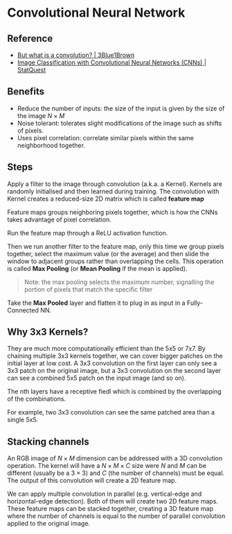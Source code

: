 # Convolutional Neural Network

## Reference
- [But what is a convolution? | 3Blue1Brown](https://www.youtube.com/watch?v=KuXjwB4LzSA)
- [Image Classification with Convolutional Neural Networks (CNNs) | StatQuest](https://www.youtube.com/watch?v=HGwBXDKFk9I)

## Benefits
- Reduce the number of inputs: the size of the input is given by the size of the image $N \times M$
- Noise tolerant: tolerates slight modifications of the image such as shifts of pixels.
- Uses pixel correlation: correlate similar pixels within the same neighborhood together.

## Steps
Apply a filter to the image through convolution (a.k.a. a Kernel). Kernels are randomly initialised and then learned during training. The convolution with Kernel creates a reduced-size 2D matrix which is called **feature map**

Feature maps groups neighboring pixels together, which is how the CNNs takes advantage of pixel correlation.

Run the feature map through a ReLU activation function.

Then we run another filter to the feature map, only this time we group pixels together, select the maximum value (or the average) and then slide the window to adjacent groups rather than overlapping the cells. This operation is called **Max Pooling** (or **Mean Pooling** if the mean is applied).

> Note: the max pooling selects the maximum number, signalling the portion of pixels that match the specific filter

Take the **Max Pooled** layer and flatten it to plug in as input in a Fully-Connected NN.

## Why 3x3 Kernels?

They are much more computationally efficient than the 5x5 or 7x7. By chaining multiple 3x3 kernels together, we can cover bigger patches on the initial layer at low cost. A 3x3 convolution on the first layer can only see a 3x3 patch on the original image, but a 3x3 convolution on the second layer can see a combined 5x5 patch on the input image (and so on).

The nth layers have a receptive fiedl which is combined by the overlapping of the combinations.

For example, two 3x3 convolution can see the same patched area than a single 5x5.

## Stacking channels

An RGB image of $N \times M$ dimension can be addressed with a 3D convolution operation. The kernel will have a $N \times M \times C$ size were $N$ and $M$ can be different (usually be a $3 \times 3$) and $C$ (the number of channels) must be equal. The output of this convolution will create a 2D feature map.

We can apply multiple convolution in parallel (e.g. vertical-edge and horizontal-edge detection). Both of them will create two 2D feature maps. These feature maps can be stacked together, creating a 3D feature map where the number of channels is equal to the number of parallel convolution applied to the original image.
